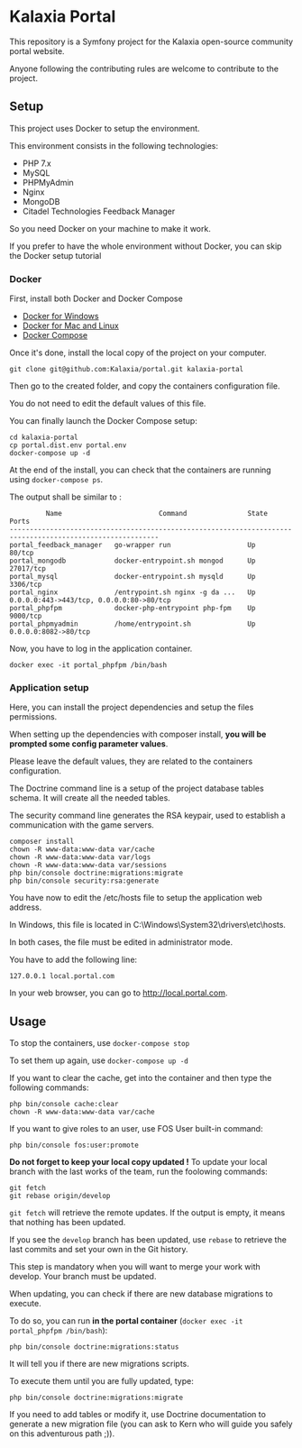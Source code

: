 Kalaxia Portal
===============

This repository is a Symfony project for the Kalaxia open-source community portal website.

Anyone following the contributing rules are welcome to contribute to the project.

Setup
--------

This project uses Docker to setup the environment.

This environment consists in the following technologies:

* PHP 7.x
* MySQL
* PHPMyAdmin
* Nginx
* MongoDB
* Citadel Technologies Feedback Manager

So you need Docker on your machine to make it work.

If you prefer to have the whole environment without Docker, you can skip the Docker setup tutorial

### Docker

First, install both Docker and Docker Compose

* [Docker for Windows](https://docs.docker.com/toolbox/toolbox_install_windows/)
* [Docker for Mac and Linux](https://docs.docker.com/engine/installation/)
* [Docker Compose](https://docs.docker.com/compose/install/)

Once it's done, install the local copy of the project on your computer.

```
git clone git@github.com:Kalaxia/portal.git kalaxia-portal
```

Then go to the created folder, and copy the containers configuration file.

You do not need to edit the default values of this file.

You can finally launch the Docker Compose setup:

```
cd kalaxia-portal
cp portal.dist.env portal.env
docker-compose up -d
```

At the end of the install, you can check that the containers are running using ```docker-compose ps```.

The output shall be similar to :

```
         Name                        Command               State                    Ports                  
-----------------------------------------------------------------------------------------------------------
portal_feedback_manager   go-wrapper run                   Up      80/tcp                                  
portal_mongodb            docker-entrypoint.sh mongod      Up      27017/tcp                               
portal_mysql              docker-entrypoint.sh mysqld      Up      3306/tcp                                
portal_nginx              /entrypoint.sh nginx -g da ...   Up      0.0.0.0:443->443/tcp, 0.0.0.0:80->80/tcp
portal_phpfpm             docker-php-entrypoint php-fpm    Up      9000/tcp                                
portal_phpmyadmin         /home/entrypoint.sh              Up      0.0.0.0:8082->80/tcp  
```

Now, you have to log in the application container.

```
docker exec -it portal_phpfpm /bin/bash
```

### Application setup

Here, you can install the project dependencies and setup the files permissions.

When setting up the dependencies with composer install, **you will be prompted some config parameter values**.

Please leave the default values, they are related to the containers configuration.

The Doctrine command line is a setup of the project database tables schema. It will create all the needed tables.

The security command line generates the RSA keypair, used to establish a communication with the game servers.

```
composer install
chown -R www-data:www-data var/cache
chown -R www-data:www-data var/logs
chown -R www-data:www-data var/sessions
php bin/console doctrine:migrations:migrate
php bin/console security:rsa:generate
```

You have now to edit the /etc/hosts file to setup the application web address.

In Windows, this file is located in C:\Windows\System32\drivers\etc\hosts.

In both cases, the file must be edited in administrator mode.

You have to add the following line:

```
127.0.0.1 local.portal.com
```

In your web browser, you can go to http://local.portal.com.

Usage
-----

To stop the containers, use ```docker-compose stop```

To set them up again, use ```docker-compose up -d```

If you want to clear the cache, get into the container and then type the following commands:

```
php bin/console cache:clear
chown -R www-data:www-data var/cache
```

If you want to give roles to an user, use FOS User built-in command:

```
php bin/console fos:user:promote
```

**Do not forget to keep your local copy updated !** To update your local branch with the last works of the team, run the foolowing commands:

```
git fetch
git rebase origin/develop
```

```git fetch``` will retrieve the remote updates. If the output is empty, it means that nothing has been updated.

If you see the ```develop``` branch has been updated, use ```rebase``` to retrieve the last commits and set your own in the Git history.

This step is mandatory when you will want to merge your work with develop. Your branch must be updated.

When updating, you can check if there are new database migrations to execute.

To do so, you can run **in the portal container** (``docker exec -it portal_phpfpm /bin/bash``): 

```
php bin/console doctrine:migrations:status
```

It will tell you if there are new migrations scripts.

To execute them until you are fully updated, type:

```
php bin/console doctrine:migrations:migrate
```

If you need to add tables or modify it, use Doctrine documentation to generate a new migration file (you can ask to Kern who will guide you safely on this adventurous path ;)).


